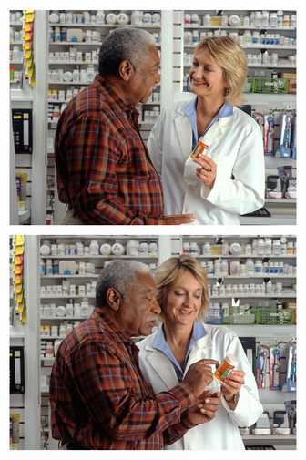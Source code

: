 ![](https://github.com/nondejus/de-gapende-hollander/blob/main/de-gapende-hollander/ArtBoard%20Image%20(10).JPG) 

![](https://github.com/nondejus/de-gapende-hollander/blob/main/de-gapende-hollander/ArtBoard%20Image%20(73).jpg) 
